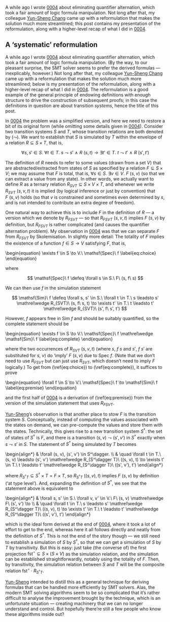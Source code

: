 A while ago I wrote [0004] about eliminating quantifier alternation, which took a fair amount of logic formula manipulation.
Not long after that, my colleague [Yun-Sheng Chang][Yun-Sheng] came up with a reformulation that makes the solution much more streamlined; this post contains my presentation of the reformulation, along with a higher-level recap of what I did in [0004].

## A ‘systematic’ reformulation

A while ago I wrote [0004] about eliminating quantifier alternation, which took a fair amount of logic formula manipulation.
(By the way, to our pleasant surprise, the SMT solver seems to prefer the derived formulas — inexplicably, however.)
Not long after that, my colleague [Yun-Sheng Chang][Yun-Sheng] came up with a reformulation that makes the solution much more streamlined; below is my presentation of the reformulation, along with a higher-level recap of what I did in [0004].
The reformulation is a good example of the general principle of endowing definitions with enough structure to drive the construction of subsequent proofs; in this case the definitions in question are about transition *systems*, hence the title of this post.

In [0004] the problem was a simplified version, and here we need to restore a bit of its original form (while omitting some details given in [0004]).
Consider two transition systems $S$ and $T$, whose transition relations are both denoted by $(\leadsto)$.
We want to establish that $S$ is simulated by $T$ within the envelope of a relation $R \subseteq S \times T$, that is,

$$ \forall s, s' \in S.\ \forall t \in T.\ s \leadsto s' \mathrel\wedge R\ (s, t) \to \exists t' \in T.\ t \leadsto t' \mathrel\wedge R\ (s', t') $$

The definition of $R$ needs to refer to some values (drawn from a set $V$) that are abstracted/extracted from states of $S$ as specified by a relation $F \subseteq S \times V$; we may assume that $F$ is total, that is, $\forall s \in S.\ \exists v \in V.\ F\ (s, v)$ (so that we can extract a value from any state).
In other words, we actually want to define $R$ as a ternary relation $R_{SVT} \subseteq S \times V \times T$, and whenever we write $R_{SVT}\ (s, v, t)$ it is implied (by logical inference or just by convention) that $F\ (s, v)$ holds (so that $v$ is constrained and sometimes even determined by $s$, and is not intended to contribute an extra degree of freedom).

One natural way to achieve this is to include $F$ in the definition of $R$ — a version which we denote by $R_{FSVT}$ — so that $R_{FSVT}\ (s, v, t)$ implies $F\ (s, v)$ by definition, but $R_{FSVT}$ is rather complicated (and causes the quantifier alternation problem).
My observation in [0004] was that we can separate $F$ from $R_{FSVT}$ by Skolemisation.
In slightly more detail:
The totality of $F$ implies the existence of a function $f \in S \to V$ satisfying $F$, that is,

\begin{equation}
\exists f \in S \to V.\ \mathsf{Spec}\ f
\label{eq:choice}
\end{equation}

where

$$ \mathsf{Spec}\ f \defeq \forall s \in S.\ F\ (s, f\ s) $$

We can then use $f$ in the simulation statement

$$ \mathsf{Sim}\ f \defeq \forall s, s' \in S.\ \forall t \in T.\ s \leadsto s' \mathrel\wedge R_{SVT}\ (s, f\ s, t) \to \exists t' \in T.\ t \leadsto t' \mathrel\wedge R_{SVT}\ (s', f\ s', t') $$

However, $f$ appears free in $\mathsf{Sim}\ f$ and should be suitably quantified, so the complete statement should be

\begin{equation}
\exists f \in S \to V.\ \mathsf{Spec}\ f \mathrel\wedge \mathsf{Sim}\ f
\label{eq:complete}
\end{equation}

where the two occurrences of $R_{SVT}\ (s, v, t)$ (where $s$, $f\ s$ and $s'$, $f\ s'$ are substituted for $s$, $v$) do ‘imply’ $F\ (s, v)$ due to $\mathsf{Spec}\ f$.
(Note that we don’t need to use $R_{FSVT}$ but can just use $R_{SVT}$, which doesn’t need to imply $F$ logically.)
To get from (\ref{eq:choice}) to (\ref{eq:complete}), it suffices to prove

\begin{equation}
\forall f \in S \to V.\ \mathsf{Spec}\ f \to \mathsf{Sim}\ f
\label{eq:premise}
\end{equation}

and the first half of [0004] is a derivation of (\ref{eq:premise}) from the version of the simulation statement that uses $R_{FSVT}$.

[Yun-Sheng]’s observation is that another place to stow $F$ is the transition system $S$.
Conceptually, instead of computing the values associated with the states on demand, we can pre-compute the values and store them with the states.
Technically, this gives rise to a new transition system $S^\dagger$: the set of states of $S^\dagger$ is $F$, and there is a transition $(s, v) \leadsto (s', v')$ in $S^\dagger$ exactly when $s \leadsto s'$ in $S$.
The statement of $S^\dagger$ being simulated by $T$ becomes

\begin{align*}
& \forall (s, v), (s', v') \in S^\dagger. \\\\
& \quad \forall t \in T.\ (s, v) \leadsto (s', v') \mathrel\wedge R_{S^\dagger T}\ ((s, v), t) \to \exists t' \in T.\ t \leadsto t' \mathrel\wedge R_{S^\dagger T}\ ((s', v'), t')
\end{align*}

where $R_{S^\dagger T} \subseteq S^\dagger \times T = F \times T$, so $R_{S^\dagger T}\ ((s, v), t)$ implies $F\ (s, v)$ by definition (‘at type level’).
And, expanding the definition of $S^\dagger$, we see that the statement above is equivalent to

\begin{align*}
& \forall s, s' \in S.\ \forall v, v' \in V.\ F\ (s, v) \mathrel\wedge F\ (s', v') \to \\\\
& \quad \forall t \in T.\ s \leadsto s' \mathrel\wedge R_{S^\dagger T}\ ((s, v), t) \to \exists t' \in T.\ t \leadsto t' \mathrel\wedge R_{S^\dagger T}\ ((s', v'), t')
\end{align*}

which is the ideal form derived at the end of [0004], where it took a lot of effort to get to the end, whereas here it all follows directly and neatly from the definition of $S^\dagger$.
This is not the end of the story though — we still need to establish a simulation of $S$ by $S^\dagger$, so that we can get a simulation of $S$ by $T$ by transitivity.
But this is easy: just take (the converse of) the first projection $\mathsf{fst}^\circ \subseteq S \times (S \times V)$ as the simulation relation, and the simulation can be established straightforwardly, notably using the totality of $F$.
Then, by transitivity, the simulation relation between $S$ and $T$ will be the composite relation $\mathsf{fst}^\circ \cdot R_{S^\dagger T}$.

[Yun-Sheng] intended to distill this as a general technique for deriving formulas that can be handled more efficiently by SMT solvers.
Alas, the modern SMT solving algorithms seem to be so complicated that it’s rather difficult to analyse the improvement brought by the technique, which is an unfortunate situation — creating machinery that we can no longer understand and control.
But hopefully there’re still a few people who know these algorithms inside out?

[0004]: /blog/0004/
[Yun-Sheng]: https://yunshengtw.github.io